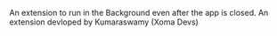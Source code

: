 An extension to run in the Background even after the app is closed. An extension devloped by Kumaraswamy (Xoma Devs)
